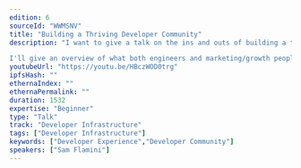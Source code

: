 ```yaml
---
edition: 6
sourceId: "WWMSNV"
title: "Building a Thriving Developer Community"
description: "I want to give a talk on the ins and outs of building a thriving web3 developer community. I help lead DevX at https://superfluid.finance and I've learned the hard way what it takes to get hundreds of projects built on your protocol. 

I'll give an overview of what both engineers and marketing/growth people get wrong about building a developer ecosystem, how we run hackathons, and how we've productized our docs and developer tooling."
youtubeUrl: "https://youtu.be/HBczWOD0trg"
ipfsHash: ""
ethernaIndex: ""
ethernaPermalink: ""
duration: 1532
expertise: "Beginner"
type: "Talk"
track: "Developer Infrastructure"
tags: ["Developer Infrastructure"]
keywords: ["Developer Experience","Developer Community"]
speakers: ["Sam Flamini"]
---
```

